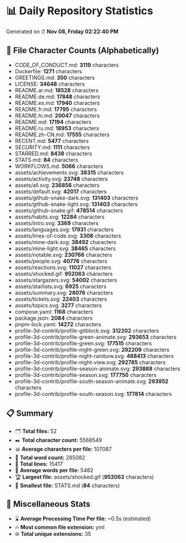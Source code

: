 # 📊 Daily Repository Statistics
Generated on ⏰ **Nov 08, Friday 02:22:40 PM**

## 📂 File Character Counts (Alphabetically)
- CODE_OF_CONDUCT.md: **3119** characters
- Dockerfile: **1271** characters
- GREETINGS.md: **350** characters
- LICENSE: **34648** characters
- README.ar.md: **18528** characters
- README.de.md: **17848** characters
- README.es.md: **17940** characters
- README.fr.md: **17795** characters
- README.hi.md: **20047** characters
- README.md: **17194** characters
- README.ru.md: **18953** characters
- README.zh-CN.md: **17555** characters
- RECENT.md: **5477** characters
- SECURITY.md: **1111** characters
- STARRED.md: **8438** characters
- STATS.md: **84** characters
- WORKFLOWS.md: **5066** characters
- assets/achievements.svg: **38315** characters
- assets/activity.svg: **23748** characters
- assets/all.svg: **236856** characters
- assets/default.svg: **42017** characters
- assets/github-snake-dark.svg: **131403** characters
- assets/github-snake-light.svg: **131403** characters
- assets/github-snake.gif: **478514** characters
- assets/habits.svg: **12284** characters
- assets/intro.svg: **3369** characters
- assets/languages.svg: **17931** characters
- assets/lines-of-code.svg: **3308** characters
- assets/mine-dark.svg: **38492** characters
- assets/mine-light.svg: **38465** characters
- assets/notable.svg: **230766** characters
- assets/people.svg: **40776** characters
- assets/reactions.svg: **11027** characters
- assets/shocked.gif: **952063** characters
- assets/stargazers.svg: **54002** characters
- assets/starlists.svg: **6925** characters
- assets/summary.svg: **28076** characters
- assets/tickets.svg: **22403** characters
- assets/topics.svg: **3277** characters
- compose.yaml: **1168** characters
- package.json: **2084** characters
- pnpm-lock.yaml: **14272** characters
- profile-3d-contrib/profile-gitblock.svg: **312202** characters
- profile-3d-contrib/profile-green-animate.svg: **293653** characters
- profile-3d-contrib/profile-green.svg: **177515** characters
- profile-3d-contrib/profile-night-green.svg: **292209** characters
- profile-3d-contrib/profile-night-rainbow.svg: **488413** characters
- profile-3d-contrib/profile-night-view.svg: **292785** characters
- profile-3d-contrib/profile-season-animate.svg: **293888** characters
- profile-3d-contrib/profile-season.svg: **177750** characters
- profile-3d-contrib/profile-south-season-animate.svg: **293952** characters
- profile-3d-contrib/profile-south-season.svg: **177814** characters

## 📋 Summary
- 🗂️ **Total files:** 52
- ✒️ **Total character count:** 5568549
- 📊 **Average characters per file:** 107087
- 📝 **Total word count:** 285082
- 🧾 **Total lines:** 15417
- 📐 **Average words per file:** 5482
- 🏆 **Largest file:** assets/shocked.gif (**952063** characters)
- 🥉 **Smallest file:** STATS.md (**84** characters)

## 🌟 Miscellaneous Stats
- ⌛ **Average Processing Time Per file:** ~0.5s (estimated)
- 🔥 **Most common file extension:** yml
- 🌐 **Total unique extensions:** 35
